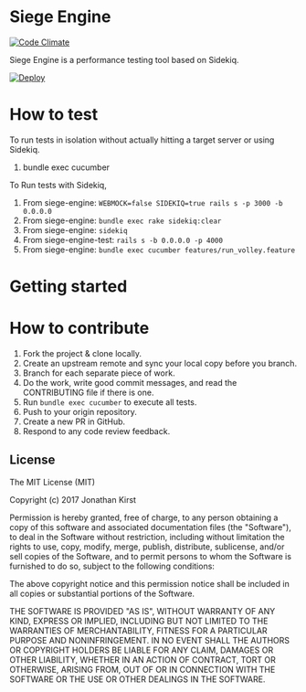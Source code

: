 # Siege Engine

[![Code Climate](https://codeclimate.com/github/starfighterheavy/siege-engine/badges/gpa.svg)](https://codeclimate.com/github/starfighterheavy/siege-engine)

Siege Engine is a performance testing tool based on Sidekiq.

[![Deploy](https://www.herokucdn.com/deploy/button.png)](https://heroku.com/deploy?template=https://github.com/starfighterheavy/siege-engine)

# How to test

To run tests in isolation without actually hitting a target server or using Sidekiq.

1. bundle exec cucumber

To Run tests with Sidekiq,

1. From siege-engine: `WEBMOCK=false SIDEKIQ=true rails s -p 3000 -b 0.0.0.0`
1. From siege-engine: `bundle exec rake sidekiq:clear`
1. From siege-engine: `sidekiq`
1. From siege-engine-test: `rails s -b 0.0.0.0 -p 4000`
1. From siege-engine: `bundle exec cucumber features/run_volley.feature`

# Getting started

# How to contribute

1. Fork the project & clone locally.
1. Create an upstream remote and sync your local copy before you branch.
1. Branch for each separate piece of work.
1. Do the work, write good commit messages, and read the CONTRIBUTING file if there is one.
1. Run `bundle exec cucumber` to execute all tests.
1. Push to your origin repository.
1. Create a new PR in GitHub.
1. Respond to any code review feedback.

## License
 
The MIT License (MIT)

Copyright (c) 2017 Jonathan Kirst

Permission is hereby granted, free of charge, to any person obtaining a copy of this software and associated documentation files (the "Software"), to deal in the Software without restriction, including without limitation the rights to use, copy, modify, merge, publish, distribute, sublicense, and/or sell copies of the Software, and to permit persons to whom the Software is furnished to do so, subject to the following conditions:

The above copyright notice and this permission notice shall be included in all copies or substantial portions of the Software.

THE SOFTWARE IS PROVIDED "AS IS", WITHOUT WARRANTY OF ANY KIND, EXPRESS OR IMPLIED, INCLUDING BUT NOT LIMITED TO THE WARRANTIES OF MERCHANTABILITY, FITNESS FOR A PARTICULAR PURPOSE AND NONINFRINGEMENT. IN NO EVENT SHALL THE AUTHORS OR COPYRIGHT HOLDERS BE LIABLE FOR ANY CLAIM, DAMAGES OR OTHER LIABILITY, WHETHER IN AN ACTION OF CONTRACT, TORT OR OTHERWISE, ARISING FROM, OUT OF OR IN CONNECTION WITH THE SOFTWARE OR THE USE OR OTHER DEALINGS IN THE SOFTWARE.

